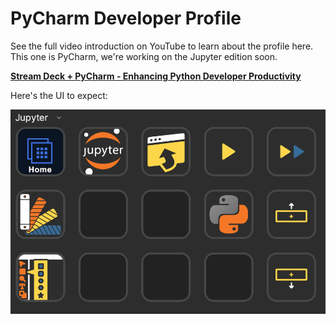 # PyCharm Developer Profile



See the full video introduction on YouTube to learn about the profile here. This one is PyCharm, we're working on the Jupyter edition soon.

[**Stream Deck + PyCharm - Enhancing Python Developer Productivity**](https://www.youtube.com/watch?v=yaPer4f1QgM)

Here's the UI to expect:

![](./readme_resources/jupyter-screenshot.png)